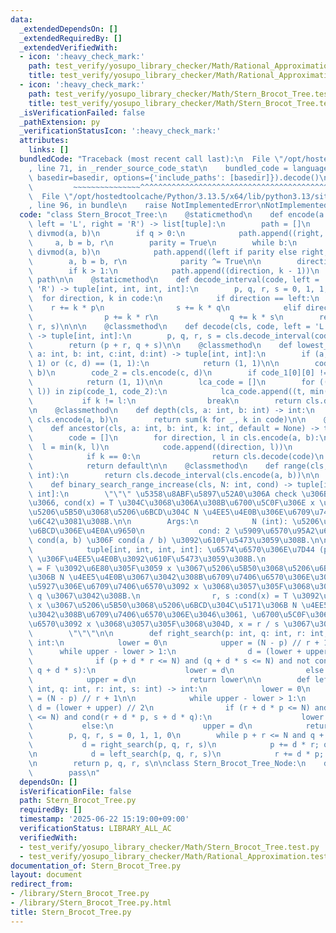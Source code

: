 ```yaml
---
data:
  _extendedDependsOn: []
  _extendedRequiredBy: []
  _extendedVerifiedWith:
  - icon: ':heavy_check_mark:'
    path: test_verify/yosupo_library_checker/Math/Rational_Approximation.test.py
    title: test_verify/yosupo_library_checker/Math/Rational_Approximation.test.py
  - icon: ':heavy_check_mark:'
    path: test_verify/yosupo_library_checker/Math/Stern_Brocot_Tree.test.py
    title: test_verify/yosupo_library_checker/Math/Stern_Brocot_Tree.test.py
  _isVerificationFailed: false
  _pathExtension: py
  _verificationStatusIcon: ':heavy_check_mark:'
  attributes:
    links: []
  bundledCode: "Traceback (most recent call last):\n  File \"/opt/hostedtoolcache/Python/3.13.5/x64/lib/python3.13/site-packages/onlinejudge_verify/documentation/build.py\"\
    , line 71, in _render_source_code_stat\n    bundled_code = language.bundle(stat.path,\
    \ basedir=basedir, options={'include_paths': [basedir]}).decode()\n          \
    \         ~~~~~~~~~~~~~~~^^^^^^^^^^^^^^^^^^^^^^^^^^^^^^^^^^^^^^^^^^^^^^^^^^^^^^^^^^^^^^^^^^\n\
    \  File \"/opt/hostedtoolcache/Python/3.13.5/x64/lib/python3.13/site-packages/onlinejudge_verify/languages/python.py\"\
    , line 96, in bundle\n    raise NotImplementedError\nNotImplementedError\n"
  code: "class Stern_Brocot_Tree:\n    @staticmethod\n    def encode(a: int, b: int,\
    \ left = 'L', right = 'R') -> list[tuple]:\n        path = []\n        q, r =\
    \ divmod(a, b)\n        if q > 0:\n            path.append((right, q))\n\n   \
    \     a, b = b, r\n        parity = True\n        while b:\n            q, r =\
    \ divmod(a, b)\n            path.append((left if parity else right, q))\n    \
    \        a, b = b, r\n            parity ^= True\n\n        direction, k = path.pop()\n\
    \        if k > 1:\n            path.append((direction, k - 1))\n        return\
    \ path\n\n    @staticmethod\n    def decode_interval(code, left = 'L', right =\
    \ 'R') -> tuple[int, int, int, int]:\n        p, q, r, s = 0, 1, 1, 0\n      \
    \  for direction, k in code:\n            if direction == left:\n            \
    \    r += k * p\n                s += k * q\n            elif direction == right:\n\
    \                p += k * r\n                q += k * s\n        return (p, q,\
    \ r, s)\n\n\n    @classmethod\n    def decode(cls, code, left = 'L', right = 'R')\
    \ -> tuple[int, int]:\n        p, q, r, s = cls.decode_interval(code, left, right)\n\
    \        return (p + r, q + s)\n\n    @classmethod\n    def lowest_common_ancestor(cls,\
    \ a: int, b: int, c:int, d:int) -> tuple[int, int]:\n        if (a, b) == (1,\
    \ 1) or (c, d) == (1, 1):\n            return (1, 1)\n\n        code_1 = cls.encode(a,\
    \ b)\n        code_2 = cls.encode(c, d)\n        if code_1[0][0] != code_2[0][0]:\n\
    \            return (1, 1)\n\n        lca_code = []\n        for ((t, k), (_,\
    \ l)) in zip(code_1, code_2):\n            lca_code.append((t, min(k, l)))\n \
    \           if k != l:\n                break\n        return cls.decode(lca_code)\n\
    \n    @classmethod\n    def depth(cls, a: int, b: int) -> int:\n        code =\
    \ cls.encode(a, b)\n        return sum(k for _, k in code)\n\n    @classmethod\n\
    \    def ancestor(cls, a: int, b: int, k: int, default = None) -> tuple[int, int]:\n\
    \        code = []\n        for direction, l in cls.encode(a, b):\n          \
    \  l = min(k, l)\n            code.append((direction, l))\n            k -= l\n\
    \            if k == 0:\n                return cls.decode(code)\n        else:\n\
    \            return default\n\n    @classmethod\n    def range(cls, a: int, b:\
    \ int):\n        return cls.decode_interval(cls.encode(a, b))\n\n    @classmethod\n\
    \    def binary_search_range_increase(cls, N: int, cond) -> tuple[int, int, int,\
    \ int]:\n        \"\"\" \u5358\u8ABF\u5897\u52A0\u306A check \u306B\u304A\u3044\
    \u3066, cond(x) = T \u304C\u3068\u306A\u308B\u6700\u5C0F\u306E x \u3092\u631F\u3080\
    \u5206\u5B50\u3068\u5206\u6BCD\u304C N \u4EE5\u4E0B\u306E\u6709\u7406\u6570\u3092\
    \u6C42\u3081\u308B.\n\n        Args:\n            N (int): \u5206\u5B50\u3068\u5206\
    \u6BCD\u306E\u4E0A\u9650\n            cond: 2 \u5909\u6570\u95A2\u6570\u3067,\
    \ cond(a, b) \u306F cond(a / b) \u3092\u610F\u5473\u3059\u308B.\n\n        Returns:\n\
    \            tuple[int, int, int, int]: \u6574\u6570\u306E\u7D44 (p, q, r, s)\
    \ \u306F\u4EE5\u4E0B\u3092\u610F\u5473\u3059\u308B.\n                p, q: cond(x)\
    \ = F \u3092\u6E80\u305F\u3059 x \u3067\u5206\u5B50\u3068\u5206\u6BCD\u304C\u5171\
    \u306B N \u4EE5\u4E0B\u3067\u3042\u308B\u6709\u7406\u6570\u306E\u3046\u3061, \u6700\
    \u5927\u306E\u6709\u7406\u6570\u3092 x \u3068\u3057\u305F\u3068\u304D, x = p /\
    \ q \u3067\u3042\u308B.\n                r, s :cond(x) = T \u3092\u6E80\u305F\u3059\
    \ x \u3067\u5206\u5B50\u3068\u5206\u6BCD\u304C\u5171\u306B N \u4EE5\u4E0B\u3067\
    \u3042\u308B\u6709\u7406\u6570\u306E\u3046\u3061, \u6700\u5C0F\u306E\u6709\u7406\
    \u6570\u3092 x \u3068\u3057\u305F\u3068\u304D, x = r / s \u3067\u3042\u308B.\n\
    \        \"\"\"\n\n        def right_search(p: int, q: int, r: int, s: int) ->\
    \ int:\n            lower = 0\n            upper = (N - p) // r + 1\n\n      \
    \      while upper - lower > 1:\n                d = (lower + upper) // 2\n  \
    \              if (p + d * r <= N) and (q + d * s <= N) and not cond(p + d * r,\
    \ q + d * s):\n                    lower = d\n                else:\n        \
    \            upper = d\n            return lower\n\n        def left_search(p:\
    \ int, q: int, r: int, s: int) -> int:\n            lower = 0\n            upper\
    \ = (N - p) // r + 1\n\n            while upper - lower > 1:\n               \
    \ d = (lower + upper) // 2\n                if (r + d * p <= N) and (s + d * q\
    \ <= N) and cond(r + d * p, s + d * q):\n                    lower = d\n     \
    \           else:\n                    upper = d\n            return lower\n\n\
    \        p, q, r, s = 0, 1, 1, 0\n        while p + r <= N and q + s <= N:\n \
    \           d = right_search(p, q, r, s)\n            p += d * r; q += d * s\n\
    \n            d = left_search(p, q, r, s)\n            r += d * p; s += d * q\n\
    \n        return p, q, r, s\n\nclass Stern_Brocot_Tree_Node:\n    def __init__(self):\n\
    \        pass\n"
  dependsOn: []
  isVerificationFile: false
  path: Stern_Brocot_Tree.py
  requiredBy: []
  timestamp: '2025-06-22 15:19:00+09:00'
  verificationStatus: LIBRARY_ALL_AC
  verifiedWith:
  - test_verify/yosupo_library_checker/Math/Stern_Brocot_Tree.test.py
  - test_verify/yosupo_library_checker/Math/Rational_Approximation.test.py
documentation_of: Stern_Brocot_Tree.py
layout: document
redirect_from:
- /library/Stern_Brocot_Tree.py
- /library/Stern_Brocot_Tree.py.html
title: Stern_Brocot_Tree.py
---
```

